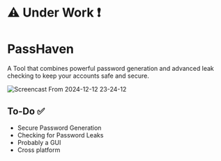 # <h1> ⚠️ Under Work ❗</h1>

# PassHaven
 A Tool that combines powerful password generation and advanced leak checking to keep your accounts safe and secure.
 
![Screencast From 2024-12-12 23-24-12](https://github.com/user-attachments/assets/b8d25929-841c-4649-822b-aef747347aa3)


## To-Do ✅

- Secure Password Generation
- Checking for Password Leaks
- Probably a GUI 
- Cross platform
